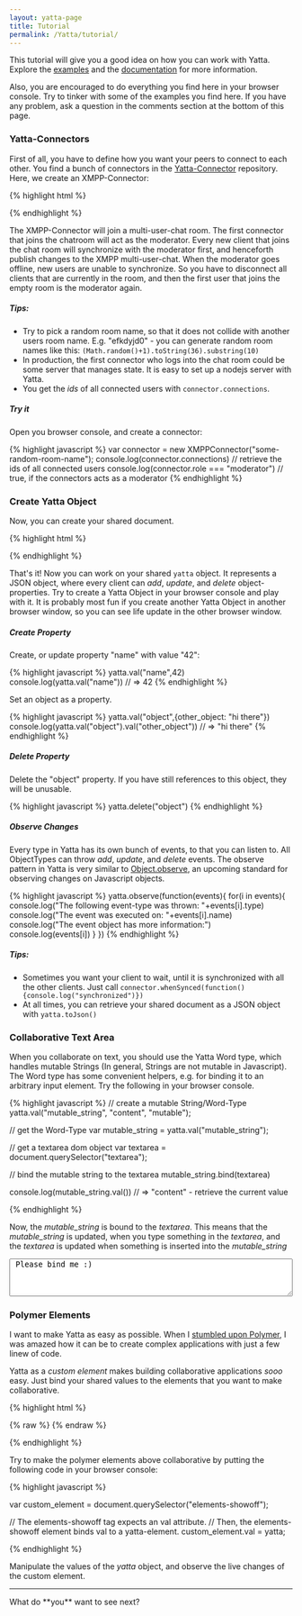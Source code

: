 ```yaml
---
layout: yatta-page
title: Tutorial
permalink: /Yatta/tutorial/
---
```


This tutorial will give you a good idea on how you can work with Yatta. Explore the [examples](./examples/) and the [documentation](./documentation/) for more information.

Also, you are encouraged to do everything you find here in your browser console. Try to tinker with some of the examples you find here. If you have any problem, ask a question in the comments section at the bottom of this page.

### Yatta-Connectors
First of all, you have to define how you want your peers to connect to each other. You find a bunch of connectors in the [Yatta-Connector](https://github.com/DadaMonad/Yatta-Connectors) repository. Here, we create an XMPP-Connector:

{% highlight html %}
<script src="./path-to-library/xmpp-connector.min.js"></script>
<script>
  var connector = new XMPPConnector("my-awesome-roomname");
</script>
{% endhighlight %}


The XMPP-Connector will join a multi-user-chat room. The first connector that joins the chatroom will act as the moderator. Every new client that joins the chat room will synchronize with the moderator first, and henceforth publish changes to the XMPP multi-user-chat. When the moderator goes offline, new users are unable to synchronize. So you have to disconnect all clients that are currently in the room, and then the first user that joins the empty room is the moderator again.

#####  Tips:

* Try to pick a random room name, so that it does not collide with another users room name. E.g. "efkdyjd0" - you can generate random room names like this: `(Math.random()+1).toString(36).substring(10)`
* In production, the first connector who logs into the chat room could be some server that manages state. It is easy to set up a nodejs server with Yatta.
* You get the *ids* of all connected users with `connector.connections`.

##### Try it
Open you browser console, and create a connector:

{% highlight javascript %}
var connector = new XMPPConnector("some-random-room-name");
console.log(connector.connections) // retrieve the ids of all connected users
console.log(connector.role === "moderator") // true, if the connectors acts as a moderator
{% endhighlight %}

### Create Yatta Object
Now, you can create your shared document.

{% highlight html %}
<script src="./path-to-library/yatta.js"></script>
<script>
  var yatta = new Yatta(connector);
</script>
{% endhighlight %}


That's it! Now you can work on your shared `yatta` object. It represents a JSON object, where every client can *add*, *update*, and *delete* object-properties. Try to create a Yatta Object in your browser console and play with it. It is probably most fun if you create another Yatta Object in another browser window, so you can see life update in the other browser window.

##### Create Property

Create, or update property "name" with value "42":

{% highlight javascript %}
yatta.val("name",42)
console.log(yatta.val("name")) // => 42
{% endhighlight %}


Set an object as a property.

{% highlight javascript %}
yatta.val("object",{other_object: "hi there"})
console.log(yatta.val("object").val("other_object")) // => "hi there"
{% endhighlight %}

##### Delete Property
Delete the "object" property. If you have still references to this object, they will be unusable.

{% highlight javascript %}
yatta.delete("object")
{% endhighlight %}

##### Observe Changes
Every type in Yatta has its own bunch of events, to that you can listen to. All ObjectTypes can throw *add*, *update*, and *delete* events. The observe pattern in Yatta is very similar to [Object.observe](http://www.html5rocks.com/en/tutorials/es7/observe/?redirect_from_locale=de), an upcoming standard for observing changes on Javascript objects.

{% highlight javascript %}
yatta.observe(function(events){
  for(i in events){
    console.log("The following event-type was thrown: "+events[i].type)
    console.log("The event was executed on: "+events[i].name)
    console.log("The event object has more information:")
    console.log(events[i])
  }
})
{% endhighlight %}


##### Tips:

* Sometimes you want your client to wait, until it is synchronized with all the other clients. Just call `connector.whenSynced(function(){console.log("synchronized")})`
* At all times, you can retrieve your shared document as a JSON object with `yatta.toJson()`

### Collaborative Text Area

When you collaborate on text, you should use the Yatta Word type, which handles mutable Strings (In general, Strings are not mutable in Javascript). The Word type has some convenient helpers, e.g. for binding it to an arbitrary input element. Try the following in your browser console.

{% highlight javascript %}
// create a mutable String/Word-Type
yatta.val("mutable_string", "content", "mutable");

// get the Word-Type
var mutable_string = yatta.val("mutable_string");

// get a textarea dom object
var textarea = document.querySelector("textarea");

// bind the mutable string to the textarea
mutable_string.bind(textarea)

console.log(mutable_string.val()) // => "content" - retrieve the current value

{% endhighlight %}

Now, the *mutable\_string* is bound to the *textarea*. This means that the *mutable\_string* is updated, when you type something in the *textarea*, and the *textarea* is updated when something is inserted into the *mutable\_string*

<textarea style="width: 100%;height:5em"> Please bind me :)</textarea>

### Polymer Elements

I want to make Yatta as easy as possible. When I [stumbled upon Polymer](https://plus.google.com/110297010634240861782/posts/FireNaHeDB6), I was amazed how it can be to create complex applications with just a few linew of code.

<!--div align="center">
<iframe width="560" style="max-width:100%" height="315" src="//www.youtube.com/embed/svfu9iQ8cyg" frameborder="0" allowfullscreen></iframe>
</div-->

Yatta as a *custom element* makes building collaborative applications _sooo_ easy. Just bind your shared values to the elements that you want to make collaborative.


{% highlight html %}
<link rel="import" href="/polymer/polymer.html">
<link rel="import" href="/Yatta/yatta-element.html">
<link rel="import" href="/Yatta-Connectors/xmpp-connector/xmpp-connector.html">
<link rel="import" href="/paper-slider/paper-slider.html">
<link rel="import" href="/paper-radio-group/paper-radio-group.html">

{% raw %}
<polymer-element name="yatta-polymer-binding" attributes="yatta connector">
  <template>
    <!-- First, create a connector-->
    <xmpp-connector connector={{connector}}></xmpp-connector>

    <!-- Bind the connector to the yatta-element -->
    <yatta-element connector={{connector}} val={{yatta}}>
      <!-- The yatta-elements exports the yatta object (similar to that one we created with pure Javascript). -->
      <!-- We can access its properties with the yatta-property tag -->
      <yatta-property name="slider" val={{slider}}></yatta-property>
      <yatta-property name="radio" val={{radio}}></yatta-property>
    </yatta-element>

    <!-- Now, we can bind the properties to arbitrary custom elements -->
    <paper-radio-group selected={{radio}}>
      <paper-radio-button name="nice" label="Nice"></paper-radio-button>
      <paper-radio-button name="great" label="Great"></paper-radio-button>
      <paper-radio-button name="awesome" label="Awesome"></paper-radio-button>
    </paper-radio-group>
    <paper-slider min="0" max="200" immediateValue={{slider}}></paper-slider>
  </template>
  <script>
  Polymer({
  })
  </script>
</polymer-element>
{% endraw %}

{% endhighlight %}


<elements-showoff></elements-showoff>

Try to make the polymer elements above collaborative by putting the following code in your browser console:

{% highlight javascript %}

var custom_element = document.querySelector("elements-showoff");

// The elements-showoff tag expects an val attribute.
// Then, the elements-showoff element binds val to a yatta-element.
custom_element.val = yatta;

{% endhighlight %}

Manipulate the values of the *yatta* object, and observe the live changes of the custom element.

<hr>
What do **you** want to see next?


<script src="{{ site.baseurl }}bower_components/Yatta-Connectors/xmpp-connector/xmpp-connector.js"></script>
<script src="{{ site.baseurl }}bower_components/Yatta/yatta.js"></script>
<link rel="import" href="{{ site.baseurl }}elements/elements-showoff.html">

<!--script>
var connector = new XMPPConnector("tutorial");
var yatta = new Yatta(connector);
connector.whenSynced(function(){
  if(yatta.val("shared_text") == null){
    yatta.val("shared_text","")
    yatta.val("slider",39)
  }
  var textarea = document.querySelector("#shared-text")
  yatta.val("shared_text").bind(textarea)
  var ce = document.querySelector("elements-showoff");
  ce.val = yatta
  // document.querySelector("yatta-element").val = yatta;
});
</script-->
